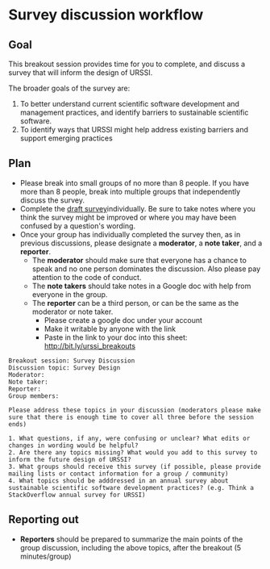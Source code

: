 # Survey discussion workflow 

## Goal
This breakout session provides time for you to complete, and discuss a survey that will inform the design of URSSI. 

The broader goals of the survey are: 		
1. To better understand current scientific software development and management practices, and identify barriers to sustainable scientific software. 
2. To identify ways that URSSI might help address existing barriers and support emerging practices 

## Plan
- Please break into small groups of no more than 8 people. If you have more than 8 people, break into multiple groups that independently discuss the survey. 
- Complete the [draft survey](http://bit.ly/URSSI-Workshop-Survey)individually. Be sure to take notes where you think the survey might be improved or where you may have been confused by a question's wording. 
- Once your group has individually completed the survey then, as in previous discussions, please designate a **moderator**, a **note taker**, and a **reporter**.
	- The **moderator** should make sure that everyone has a chance to speak and no one person dominates the discussion. Also please pay attention to the code of conduct.
	-  The **note takers** should take notes in a Google doc with help from everyone in the group.
	-  The **reporter** can be a third person, or can be the same as the moderator or note taker. 
		-  Please create a google doc under your account
		-  Make it writable by anyone with the link
		-  Paste in the link to your doc into this sheet: http://bit.ly/urssi_breakouts   
```
Breakout session: Survey Discussion
Discussion topic: Survey Design 
Moderator:
Note taker:
Reporter:
Group members:

Please address these topics in your discussion (moderators please make sure that there is enough time to cover all three before the session ends)

1. What questions, if any, were confusing or unclear? What edits or changes in wording would be helpful?
2. Are there any topics missing? What would you add to this survey to inform the future design of URSSI?
3. What groups should receive this survey (if possible, please provide mailing lists or contact information for a group / community) 
4. What topics should be adddressed in an annual survey about sustainable scientific software development practices? (e.g. Think a StackOverflow annual survey for URSSI) 

```

## Reporting out

- **Reporters** should be prepared to summarize the main points of the group discussion, including the above topics, after the breakout (5 minutes/group)
